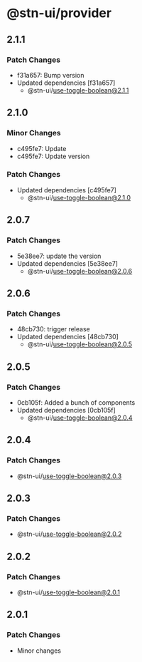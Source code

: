 # @stn-ui/provider

## 2.1.1

### Patch Changes

- f31a657: Bump version
- Updated dependencies [f31a657]
  - @stn-ui/use-toggle-boolean@2.1.1

## 2.1.0

### Minor Changes

- c495fe7: Update
- c495fe7: Update version

### Patch Changes

- Updated dependencies [c495fe7]
  - @stn-ui/use-toggle-boolean@2.1.0

## 2.0.7

### Patch Changes

- 5e38ee7: update the version
- Updated dependencies [5e38ee7]
  - @stn-ui/use-toggle-boolean@2.0.6

## 2.0.6

### Patch Changes

- 48cb730: trigger release
- Updated dependencies [48cb730]
  - @stn-ui/use-toggle-boolean@2.0.5

## 2.0.5

### Patch Changes

- 0cb105f: Added a bunch of components
- Updated dependencies [0cb105f]
  - @stn-ui/use-toggle-boolean@2.0.4

## 2.0.4

### Patch Changes

- @stn-ui/use-toggle-boolean@2.0.3

## 2.0.3

### Patch Changes

- @stn-ui/use-toggle-boolean@2.0.2

## 2.0.2

### Patch Changes

- @stn-ui/use-toggle-boolean@2.0.1

## 2.0.1

### Patch Changes

- Minor changes
